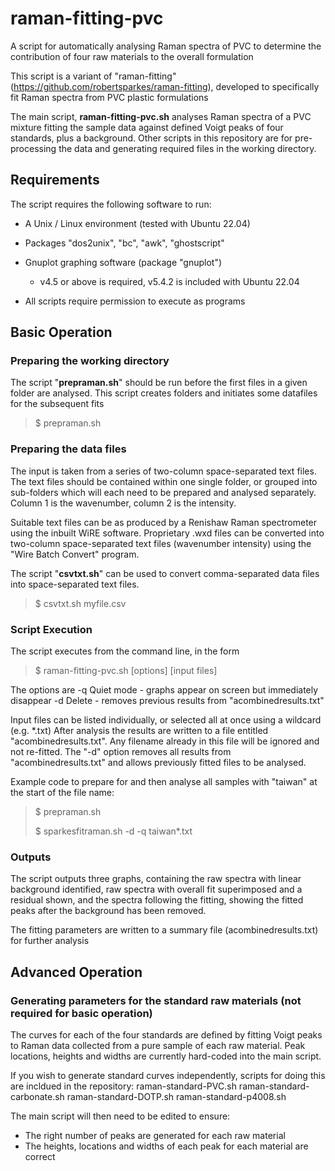 # raman-fitting-pvc
A script for automatically analysing Raman spectra of PVC to determine 
the contribution of four raw materials to the overall formulation

This script is a variant of "raman-fitting" (https://github.com/robertsparkes/raman-fitting), 
developed to specifically fit Raman spectra from PVC plastic formulations

The main script, **raman-fitting-pvc.sh** analyses Raman spectra of a PVC mixture fitting the sample data against
defined Voigt peaks of four standards, plus a background. Other scripts in this repository are 
for pre-processing the data and generating required files in the working directory.

## Requirements

The script requires the following software to run:
- A Unix / Linux environment (tested with Ubuntu 22.04)
- Packages "dos2unix", "bc", "awk", "ghostscript"
- Gnuplot graphing software (package "gnuplot") 
    - v4.5 or above is required, v5.4.2 is included with Ubuntu 22.04

- All scripts require permission to execute as programs

## Basic Operation

### Preparing the working directory

The script "**prepraman.sh**" should be run before the first files in a given folder are analysed.
This script creates folders and initiates some datafiles for the subsequent fits

> $ prepraman.sh

### Preparing the data files

The input is taken from a series of two-column space-separated text files. The text files should be contained 
within one single folder, or grouped into sub-folders which will each need to be prepared and analysed separately.
Column 1 is the wavenumber, column 2 is the intensity.

Suitable text files can be as produced by a Renishaw Raman spectrometer using the inbuilt WiRE software. 
Proprietary .wxd files can be converted into two-column space-separated text files 
(wavenumber intensity) using the "Wire Batch Convert" program. 

The script "**csvtxt.sh**" can be used to convert comma-separated data files into space-separated text files.

> $ csvtxt.sh myfile.csv

### Script Execution

The script executes from the command line, in the form

> $ raman-fitting-pvc.sh [options] [input files]

The options are
-q Quiet mode - graphs appear on screen but immediately disappear
-d Delete - removes previous results from "acombinedresults.txt"

Input files can be listed individually, or selected all at once using a wildcard (e.g. *.txt)
After analysis the results are written to a file entitled "acombinedresults.txt". Any filename
already in this file will be ignored and not re-fitted. The "-d" option removes all results 
from "acombinedresults.txt" and allows previously fitted files to be analysed.

Example code to prepare for and then analyse all samples with "taiwan" at the start of the file name:

> $ prepraman.sh
> 
> $ sparkesfitraman.sh -d -q taiwan*.txt

### Outputs

The script outputs three graphs, containing the raw spectra with linear background identified,
raw spectra with overall fit superimposed and a residual shown, and the spectra following the fitting,
showing the fitted peaks after the background has been removed. 

The fitting parameters are written to a summary file (acombinedresults.txt) for further analysis

## Advanced Operation

### Generating parameters for the standard raw materials (not required for basic operation)

The curves for each of the four standards are defined by fitting Voigt peaks to Raman data
collected from a pure sample of each raw material. Peak locations, heights and widths are
currently hard-coded into the main script.

If you wish to generate standard curves independently, scripts for doing this are incldued in 
the repository:
raman-standard-PVC.sh
raman-standard-carbonate.sh
raman-standard-DOTP.sh
raman-standard-p4008.sh

The main script will then need to be edited to ensure:
- The right number of peaks are generated for each raw material
- The heights, locations and widths of each peak for each material are correct
